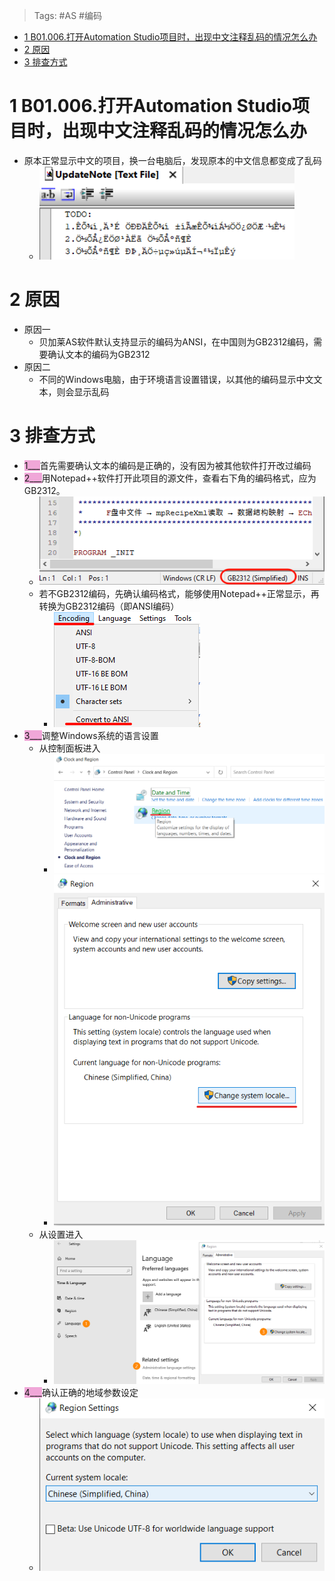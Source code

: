 > Tags: #AS #编码

- [1 B01.006.打开Automation Studio项目时，出现中文注释乱码的情况怎么办](#_1-b01006%E6%89%93%E5%BC%80automation-studio%E9%A1%B9%E7%9B%AE%E6%97%B6%EF%BC%8C%E5%87%BA%E7%8E%B0%E4%B8%AD%E6%96%87%E6%B3%A8%E9%87%8A%E4%B9%B1%E7%A0%81%E7%9A%84%E6%83%85%E5%86%B5%E6%80%8E%E4%B9%88%E5%8A%9E)
- [2 原因](#_2-%E5%8E%9F%E5%9B%A0)
- [3 排查方式](#_3-%E6%8E%92%E6%9F%A5%E6%96%B9%E5%BC%8F)

# 1 B01.006.打开Automation Studio项目时，出现中文注释乱码的情况怎么办

- 原本正常显示中文的项目，换一台电脑后，发现原本的中文信息都变成了乱码
    - ![undefined](FILES/006打开Automation%20Studio项目时，出现中文注释乱码的情况怎么办/image-20240821230044621.png)

# 2 原因

- 原因一
    - 贝加莱AS软件默认支持显示的编码为ANSI，在中国则为GB2312编码，需要确认文本的编码为GB2312
- 原因二
    - 不同的Windows电脑，由于环境语言设置错误，以其他的编码显示中文文本，则会显示乱码

# 3 排查方式

- <span style="background:#F0A7D8">1___</span>首先需要确认文本的编码是正确的，没有因为被其他软件打开改过编码
- <span style="background:#F0A7D8">2___</span>用Notepad++软件打开此项目的源文件，查看右下角的编码格式，应为 GB2312。
    - ![undefined](FILES/006打开Automation%20Studio项目时，出现中文注释乱码的情况怎么办/image-20240821230421316.png)
    - 若不GB2312编码，先确认编码格式，能够使用Notepad++正常显示，再转换为GB2312编码（即ANSI编码）
        - ![undefined](FILES/006打开Automation%20Studio项目时，出现中文注释乱码的情况怎么办/image-20240821230518331.png)
- <span style="background:#F0A7D8">3___</span>调整Windows系统的语言设置
    - 从控制面板进入
        - ![Img](FILES/006打开Automation%20Studio项目时，出现中文注释乱码的情况怎么办/img-20220530002546.png)
        - ![Img](FILES/006打开Automation%20Studio项目时，出现中文注释乱码的情况怎么办/img-20220530002550.png)
    - 从设置进入
        - ![undefined](FILES/006打开Automation%20Studio项目时，出现中文注释乱码的情况怎么办/image-20240821231224237.png)
- <span style="background:#F0A7D8">4___</span>确认正确的地域参数设定
    - ![Img](FILES/006打开Automation%20Studio项目时，出现中文注释乱码的情况怎么办/img-20220530002554.png)
